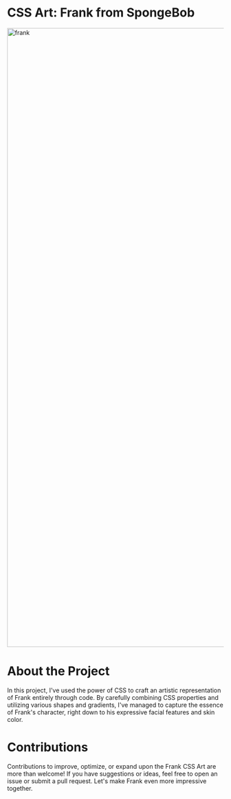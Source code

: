 # CSS Art: Frank from SpongeBob

<img width="1439" alt="frank" src="https://github.com/Thedeezat/Frank/assets/73987226/ca9bd160-be44-49e0-8e43-6ebdea1d6bb5">

# About the Project

In this project, I've used the power of CSS to craft an artistic representation of Frank entirely through code. 
By carefully combining CSS properties and utilizing various shapes and gradients, I've managed to capture the essence 
of Frank's character, right down to his expressive facial features and skin color.

# Contributions
Contributions to improve, optimize, or expand upon the Frank CSS Art are more than welcome! If you have suggestions or
ideas, feel free to open an issue or submit a pull request. Let's make Frank even more impressive together.
